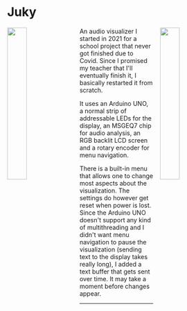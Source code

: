 # Juky

<img align="right" src="preview.gif" width="30%" style="margin-left: 1rem">
<img align="left" src="settings.gif" width="30%" style="margin-right: 1rem">



An audio visualizer I started in 2021 for a school project that never
got finished due to Covid. Since I promised my teacher that I'll eventually
finish it, I basically restarted it from scratch.

It uses an Arduino UNO, a normal strip of addressable LEDs 
for the display, an MSGEQ7 chip for audio analysis, an RGB backlit 
LCD screen and a rotary encoder for menu navigation.

There is a built-in menu that allows one to change most aspects about
the visualization. The settings do however get reset when power is lost.
Since the Arduino UNO doesn't support any kind of multithreading
and I didn't want menu navigation to pause the visualization (sending
text to the display takes really long), I added a text buffer that
gets sent over time. It may take a moment before changes appear.

<hr>
